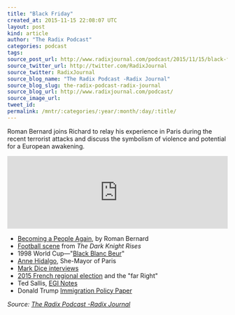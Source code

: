 ```yaml
---
title: "Black Friday"
created_at: 2015-11-15 22:08:07 UTC
layout: post
kind: article
author: "The Radix Podcast"
categories: podcast
tags: 
source_post_url: http://www.radixjournal.com/podcast/2015/11/15/black-friday
source_twitter_url: http://twitter.com/RadixJournal
source_twitter: RadixJournal
source_blog_name: "The Radix Podcast -Radix Journal"
source_blog_slug: the-radix-podcast-radix-journal
source_blog_url: http://www.radixjournal.com/podcast/
source_image_url: 
tweet_id:
permalink: /mntr/:categories/:year/:month/:day/:title/
---
```

<p>Roman Bernard joins Richard to relay his experience in Paris during the recent terrorist attacks and discuss the symbolism of violence and potential for a European awakening.</p><iframe scrolling="no" src="https://w.soundcloud.com/player/?url=https%3A//api.soundcloud.com/tracks/233216405&amp;color=ff5500&amp;auto_play=false&amp;hide_related=false&amp;show_comments=true&amp;show_user=true&amp;show_reposts=false" width="100%" frameborder="no" height="166"></iframe><ul>
<li><a href="http://www.radixjournal.com/journal/becoming-a-people-again">Becoming a People Again</a>, by Roman Bernard</li>
<li><a href="https://www.youtube.com/watch?v=7fZL9T8D7h4">Football scene</a> from <em>The Dark Knight Rises</em>   </li>
<li>1998 World Cup—"<a href="http://www.e-sports.com/articles/959/1/Black-Blanc-Beur-A-French-story/Page1.html">Black Blanc Beur</a>"  </li>
<li><a href="https://en.wikipedia.org/wiki/Anne_Hidalgo">Anne Hidalgo</a>, She-Mayor of Paris   </li>
<li><a href="https://www.youtube.com/watch?v=kyhCOPh48ew">Mark Dice interviews</a>   </li>
<li><a href="http://www.ibtimes.com/french-regional-elections-2015-paris-attacks-could-boost-far-right-front-national-2184919">2015 French regional election</a> and the "far Right"   </li>
<li>Ted Sallis, <a href="http://eginotes.blogspot.com">EGI Notes</a>    </li>
<li>Donald Trump <a href="https://www.donaldjtrump.com/positions/immigration-reform">Immigration Policy Paper</a>    </li>
</ul><div class="">
    <i>Source: <a href="http://www.radixjournal.com/podcast/">The Radix Podcast -Radix Journal</a></i>
</div>
